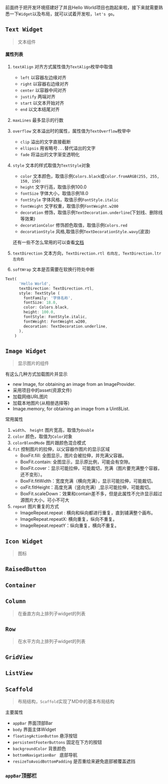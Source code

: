 前面终于把开发环境搭建好了并且Hello World项目也跑起来啦，接下来就需要熟悉一下```Widget```以及布局，就可以试着开发啦，```let's go```。

## ```Text Widget```

> 文本组件

#### 属性列表

1. ```textAlign``` 对齐方式属性值为```TextAlign```枚举中取值
	* ```left```    	以容器左边缘对齐
	* ```right```		以容器右边缘对齐
	* ```center```  	以容器中间对齐
	* ```justify``` 	两端对齐
	* ```start```   	以文本开始对齐
	* ```end```     	以文本结尾对齐

2. ```maxLines``` 最多显示的行数

3. ```overflow``` 文本溢出时的属性，属性值为```TextOverflow```枚举中
	* ```clip```     	溢出的文字直接截断
	* ```ellipsis``` 	用省略号```...```替代溢出的文字
	* ```fade```     	将溢出的文字渐变透明化

4. ```style``` 文本的样式取值为```TextStyle```对象
	* ```color```   	文本颜色，取值示例```Colors.black```或```Color.fromARGB(255, 255, 150, 150)```
	* ```height```  	文字行高，取值示例100.0
	* ```fontSize```	字体大小，取值示例18.0
	* ```fontStyle```   字体风格，取值示例```FontStyle.italic```
	* ```fontWeight```  文字权重，取值示例```FontWeight.w200```
	* ```decoration```  修饰，取值示例```TextDecoration.underline```(下划线、删除线等效果)
	* ```decorationColor``` 修饰颜色取值，取值示例```Colors.red```
	* ```decorationStyle``` 风格,取值示例```TextDecorationStyle.wavy```(波浪)

	还有一些不怎么常用的可以查看[文档](https://docs.flutter.io/flutter/painting/TextStyle-class.html)


5. ```textDirection```  文本方向，```TextDirection.rtl 右向左, TextDirection.ltr 左向右```

6. ```softWrap``` 文本是否需要在软换行符处中断

```dart
Text(
      'Hello World',
      textDirection: TextDirection.rtl,
      style: TextStyle (
        fontFamily: '字体名称',
        fontSize: 18.0,
        color: Colors.black,
        height: 100.0,
        fontStyle: FontStyle.italic,
        fontWeight: FontWeight.w200,
        decoration: TextDecoration.underline,
      ),
    )
```

## ```Image Widget```

> 显示图片的组件

有这么几种方式加载图片并显示

* new Image, for obtaining an image from an ImageProvider.
* 采用项目中的asset(资源文件)
* 加载网络URL图片
* 加载本地图片(从相册选择等)
* Image.memory, for obtaining an image from a Uint8List.

常用属性

1. ```width```、 ```height``` 图片宽高，取值为```double```
2. ```color``` 颜色，取值为```Color```对象
3. ```colorBlendMode``` 图片跟颜色混合模式
4. ```fit```   控制图片的拉伸，以父容器作图片的显示区域
	* BoxFit.fill: 全图显示，图片会被拉伸，并充满父容器。
	* BoxFit.contain: 全图显示，显示原比例，可能会有空隙。
	* BoxFit.cover：显示可能拉伸，可能裁切，充满（图片要充满整个容器，还不变形）。
	* BoxFit.fitWidth：宽度充满（横向充满），显示可能拉伸，可能裁切。
	* oxFit.fitHeight：高度充满（竖向充满）,显示可能拉伸，可能裁切。
	* BoxFit.scaleDown：效果和contain差不多，但是此属性不允许显示超过源图片大小，可小不可大
5. ```repeat``` 图片重复的方式
	* ImageRepeat.repeat : 横向和纵向都进行重复，直到铺满整个画布。
	* ImageRepeat.repeatX: 横向重复，纵向不重复。
	* ImageRepeat.repeatY：纵向重复，横向不重复。

## ```Icon Widget```

> 图标

## ```RaisedButton```


## ```Container```


## ```Column```

> 在垂直方向上排列子widget的列表

## ```Row```

> 在水平方向上排列子widget的列表


## ```GridView```


## ```ListView```


## ```Scaffold```

> 布局结构，```Scaffold```实现了MD中的基本布局结构

主要属性

* ```appBar```				界面顶部Bar
* ```body```				界面主体Widget
* ```floatingActionButton```  悬浮按钮
* ```persistentFooterButtons```  固定在下方的按钮
* ```backgroundColor```		  背景颜色
* ```bottomNavigationBar ```  底部导航
* ```resizeToAvoidBottomPadding```  是否重绘来避免底部被覆盖遮挡


### ```appBar```顶部栏



